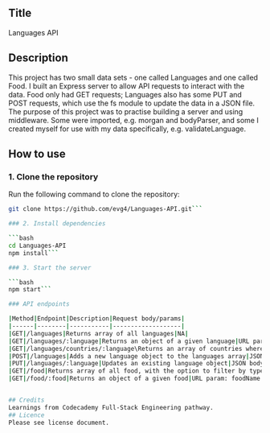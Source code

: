 ## Title
Languages API
## Description 
This project has two small data sets - one called Languages and one called Food. I built an Express server to allow API requests to interact with the data. Food only had GET requests; Languages also has some PUT and POST requests, which use the fs module to update the data in a JSON file. The purpose of this project was to practise building a server and using middleware. Some were imported, e.g. morgan and bodyParser, and some I created myself for use with my data specifically, e.g. validateLanguage. 
## How to use
### 1. Clone the repository

Run the following command to clone the repository:

```bash
git clone https://github.com/evg4/Languages-API.git```

### 2. Install dependencies

```bash
cd Languages-API
npm install```

### 3. Start the server

```bash
npm start```

### API endpoints

|Method|Endpoint|Description|Request body/params|
|------|--------|-----------|-------------------|
|GET|/languages|Returns array of all languages|NA|
|GET|/languages/:language|Returns an object of a given language|URL param: languageName|
|GET|/languages/countries/:language\Returns an array of countries where a given language is spoken|URL param: languageName|
|POST|/languages|Adds a new language object to the languages array|JSON body: {"language": string, "romanAlphabet": boolean, "countries": array of strings}|
|PUT|/languages/:language|Updates an existing language object|JSON body: {"language": string, "romanAlphabet": boolean, "countries": array of strings}|
|GET|/food|Returns array of all food, with the option to filter by type|Optional query param: type|
|GET|/food/:food|Returns an object of a given food|URL param: foodName


## Credits
Learnings from Codecademy Full-Stack Engineering pathway.
## Licence
Please see license document.
